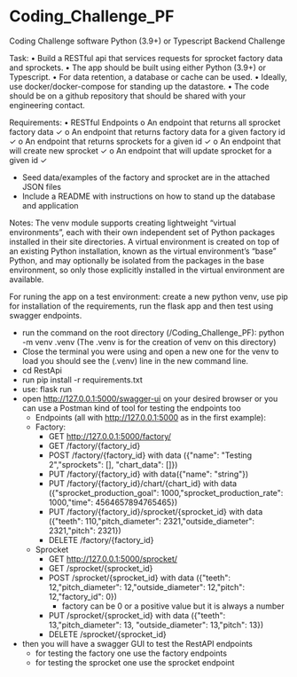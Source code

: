 # Coding_Challenge_PF
Coding Challenge software
Python (3.9+) or Typescript Backend Challenge

Task:
•	Build a RESTful api that services requests for sprocket factory data and sprockets.
•	The app should be built using either Python (3.9+) or Typescript.
•	For data retention, a database or cache can be used.
•	Ideally, use docker/docker-compose for standing up the datastore.
•	The code should be on a github repository that should be shared with your engineering contact.

Requirements:
•	RESTful Endpoints
o	An endpoint that returns all sprocket factory data ✓
o	An endpoint that returns factory data for a given factory id ✓
o	An endpoint that returns sprockets for a given id ✓
o	An endpoint that will create new sprocket ✓
o	An endpoint that will update sprocket for a given id ✓
   -  Seed data/examples of the factory and sprocket are in the attached JSON files
   -  Include a README with instructions on how to stand up the database and application

Notes:
The venv module supports creating lightweight “virtual environments”, each with their own independent set of Python packages installed in their site directories. A virtual environment is created on top of an existing Python installation, known as the virtual environment’s “base” Python, and may optionally be isolated from the packages in the base environment, so only those explicitly installed in the virtual environment are available.


For runing the app on a test environment: create a new python venv, use pip for installation of the requirements, run the flask app and then test using swagger endpoints.

- run the command on the root directory (/Coding_Challenge_PF): python -m venv .venv (The .venv is for the creation of venv on this directory)
- Close the terminal you were using and open a new one for the venv to load you should see the (.venv) line in the new command line.
- cd RestApi
- run pip install -r requirements.txt
- use: flask run
- open http://127.0.0.1:5000/swagger-ui on your desired browser or you can use a Postman kind of tool for testing the endpoints too
   - Endpoints (all with http://127.0.0.1:5000 as in the first example):
   - Factory:
      - GET http://127.0.0.1:5000/factory/
      - GET /factory/{factory_id}
      - POST /factory/{factory_id} with data ({"name": "Testing 2","sprockets": [], "chart_data": []})
      - PUT /factory/{factory_id} with data({"name": "string"})
      - PUT /factory/{factory_id}/chart/{chart_id} with data ({"sprocket_production_goal": 1000,"sprocket_production_rate": 1000,"time": 4564657894765465})
      - PUT /factory/{factory_id}/sprocket/{sprocket_id} with data ({"teeth": 110,"pitch_diameter": 2321,"outside_diameter": 2321,"pitch": 2321})
      - ​DELETE /factory​/{factory_id}
   - Sprocket
      - GET http://127.0.0.1:5000/sprocket/
      - GET /sprocket/{sprocket_id}
      - POST /sprocket/{sprocket_id} with data ({"teeth": 12,"pitch_diameter": 12,"outside_diameter": 12,"pitch": 12,"factory_id": 0})
         - factory can be 0 or a positive value but it is always a number
      - PUT /sprocket/{sprocket_id} with data ({"teeth": 13,"pitch_diameter": 13,  "outside_diameter": 13,"pitch": 13})
      - DELETE /sprocket/{sprocket_id}
- then you will have a swagger GUI to test the RestAPI endpoints
   - for testing the factory one use the factory endpoints
   - for testing the sprocket one use the sprocket endpoint 
